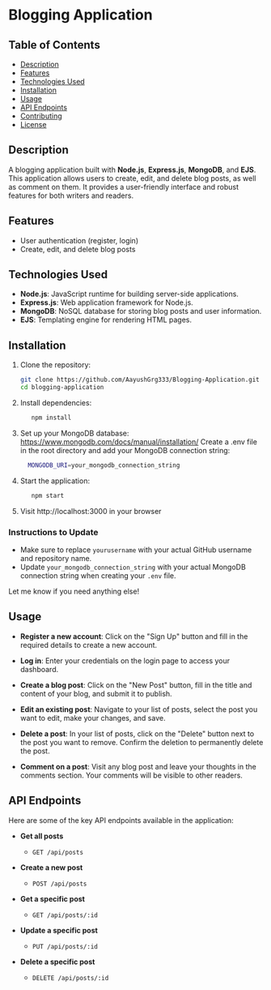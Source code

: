 # Blogging Application


## Table of Contents
- [Description](#description)
- [Features](#features)
- [Technologies Used](#technologies-used)
- [Installation](#installation)
- [Usage](#usage)
- [API Endpoints](#api-endpoints)
- [Contributing](#contributing)
- [License](#license)

## Description
A blogging application built with **Node.js**, **Express.js**, **MongoDB**, and **EJS**. This application allows users to create, edit, and delete blog posts, as well as comment on them. It provides a user-friendly interface and robust features for both writers and readers.

## Features
- User authentication (register, login)
- Create, edit, and delete blog posts

## Technologies Used
- **Node.js**: JavaScript runtime for building server-side applications.
- **Express.js**: Web application framework for Node.js.
- **MongoDB**: NoSQL database for storing blog posts and user information.
- **EJS**: Templating engine for rendering HTML pages.

## Installation
1. Clone the repository:
   ```bash
   git clone https://github.com/AayushGrg333/Blogging-Application.git
   cd blogging-application

2. Install dependencies:
    ```bash
       npm install
    
3. Set up your MongoDB database:
   https://www.mongodb.com/docs/manual/installation/
    Create a .env file in the root directory and add your MongoDB connection string:
    ```bash
      MONGODB_URI=your_mongodb_connection_string
    
4. Start the application:
    ```bash
       npm start

5. Visit http://localhost:3000 in your browser
     
### Instructions to Update
- Make sure to replace `yourusername` with your actual GitHub username and repository name.
- Update `your_mongodb_connection_string` with your actual MongoDB connection string when creating your `.env` file.

Let me know if you need anything else!

## Usage
- **Register a new account**: Click on the "Sign Up" button and fill in the required details to create a new account.
  
- **Log in**: Enter your credentials on the login page to access your dashboard.
  
- **Create a blog post**: Click on the "New Post" button, fill in the title and content of your blog, and submit it to publish.
  
- **Edit an existing post**: Navigate to your list of posts, select the post you want to edit, make your changes, and save.
  
- **Delete a post**: In your list of posts, click on the "Delete" button next to the post you want to remove. Confirm the deletion to permanently delete the post.
  
- **Comment on a post**: Visit any blog post and leave your thoughts in the comments section. Your comments will be visible to other readers.


## API Endpoints
Here are some of the key API endpoints available in the application:

- **Get all posts**
  - `GET /api/posts`

- **Create a new post**
  - `POST /api/posts`

- **Get a specific post**
  - `GET /api/posts/:id`

- **Update a specific post**
  - `PUT /api/posts/:id`

- **Delete a specific post**
  - `DELETE /api/posts/:id`



